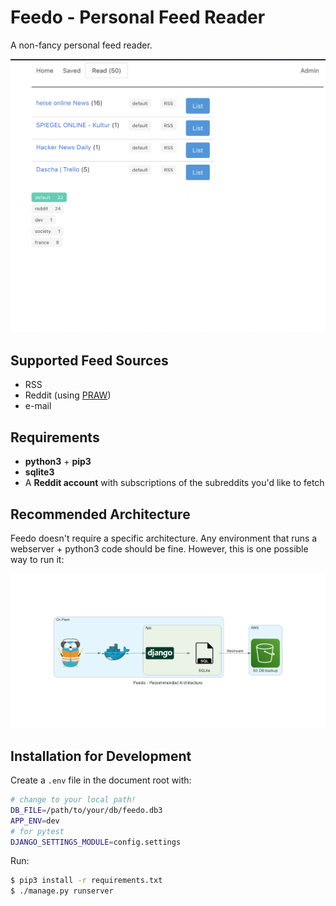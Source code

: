 # Feedo - Personal Feed Reader

A non-fancy personal feed reader.

![architecture](./docs/screenshot.png)

## Supported Feed Sources

* RSS
* Reddit (using [PRAW](https://praw.readthedocs.io/en/stable/index.html))
* e-mail

## Requirements

* **python3** + **pip3**
* **sqlite3**
* A **Reddit account** with subscriptions of the subreddits you'd like to fetch

## Recommended Architecture

Feedo doesn't require a specific architecture. Any environment that runs a webserver + python3 code should be fine. However, this is one possible way to run it:

![architecture](./docs/feedo-architecture.png)

## Installation for Development

Create a `.env` file in the document root with:

```bash
# change to your local path!
DB_FILE=/path/to/your/db/feedo.db3
APP_ENV=dev
# for pytest
DJANGO_SETTINGS_MODULE=config.settings
```

Run:

```bash
$ pip3 install -r requirements.txt
$ ./manage.py runserver
```

